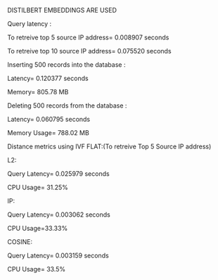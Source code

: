 DISTILBERT EMBEDDINGS ARE USED

Query latency :

To retreive top 5 source IP address= 0.008907 seconds

To retreive top 10 source IP address= 0.075520 seconds



Inserting 500 records into the database :

Latency= 0.120377 seconds

Memory= 805.78 MB



Deleting 500 records from the database :

Latency= 0.060795 seconds

Memory Usage= 788.02 MB



Distance metrics using IVF FLAT:(To retreive Top 5 Source IP address)

L2:

Query Latency= 0.025979 seconds

CPU Usage= 31.25%



IP:

Query Latency= 0.003062 seconds

CPU Usage=33.33%



COSINE:

Query Latency= 0.003159 seconds

CPU Usage= 33.5%
